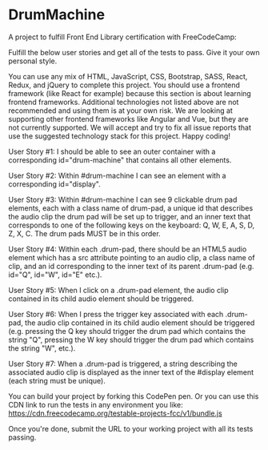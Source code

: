 # DrumMachine

A project to fulfill Front End Library certification with FreeCodeCamp:

Fulfill the below user stories and get all of the tests to pass. Give it your own personal style.

You can use any mix of HTML, JavaScript, CSS, Bootstrap, SASS, React, Redux, and jQuery to complete this project. You should use a frontend framework (like React for example) because this section is about learning frontend frameworks. Additional technologies not listed above are not recommended and using them is at your own risk. We are looking at supporting other frontend frameworks like Angular and Vue, but they are not currently supported. We will accept and try to fix all issue reports that use the suggested technology stack for this project. Happy coding!

User Story #1: I should be able to see an outer container with a corresponding id="drum-machine" that contains all other elements.

User Story #2: Within #drum-machine I can see an element with a corresponding id="display".

User Story #3: Within #drum-machine I can see 9 clickable drum pad elements, each with a class name of drum-pad, a unique id that describes the audio clip the drum pad will be set up to trigger, and an inner text that corresponds to one of the following keys on the keyboard: Q, W, E, A, S, D, Z, X, C. The drum pads MUST be in this order.

User Story #4: Within each .drum-pad, there should be an HTML5 audio element which has a src attribute pointing to an audio clip, a class name of clip, and an id corresponding to the inner text of its parent .drum-pad (e.g. id="Q", id="W", id="E" etc.).

User Story #5: When I click on a .drum-pad element, the audio clip contained in its child audio element should be triggered.

User Story #6: When I press the trigger key associated with each .drum-pad, the audio clip contained in its child audio element should be triggered (e.g. pressing the Q key should trigger the drum pad which contains the string "Q", pressing the W key should trigger the drum pad which contains the string "W", etc.).

User Story #7: When a .drum-pad is triggered, a string describing the associated audio clip is displayed as the inner text of the #display element (each string must be unique).

You can build your project by forking this CodePen pen. Or you can use this CDN link to run the tests in any environment you like: https://cdn.freecodecamp.org/testable-projects-fcc/v1/bundle.js

Once you're done, submit the URL to your working project with all its tests passing.
